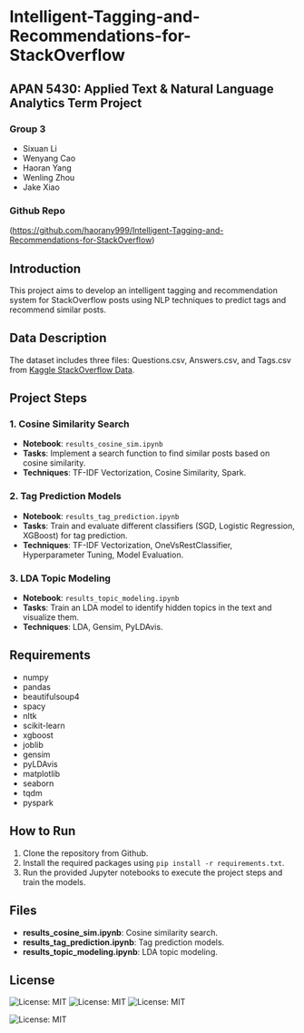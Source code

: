 # Intelligent-Tagging-and-Recommendations-for-StackOverflow

## APAN 5430: Applied Text & Natural Language Analytics Term Project

### Group 3
- Sixuan Li
- Wenyang Cao
- Haoran Yang
- Wenling Zhou
- Jake Xiao

### Github Repo
(https://github.com/haorany999/Intelligent-Tagging-and-Recommendations-for-StackOverflow)

## Introduction
This project aims to develop an intelligent tagging and recommendation system for StackOverflow posts using NLP techniques to predict tags and recommend similar posts.

## Data Description
The dataset includes three files: Questions.csv, Answers.csv, and Tags.csv from [Kaggle StackOverflow Data](https://www.kaggle.com/datasets/stackoverflow/stacksample/data).

## Project Steps

### 1. Cosine Similarity Search
- **Notebook**: `results_cosine_sim.ipynb`
- **Tasks**: Implement a search function to find similar posts based on cosine similarity.
- **Techniques**: TF-IDF Vectorization, Cosine Similarity, Spark.

### 2. Tag Prediction Models
- **Notebook**: `results_tag_prediction.ipynb`
- **Tasks**: Train and evaluate different classifiers (SGD, Logistic Regression, XGBoost) for tag prediction.
- **Techniques**: TF-IDF Vectorization, OneVsRestClassifier, Hyperparameter Tuning, Model Evaluation.

### 3. LDA Topic Modeling
- **Notebook**: `results_topic_modeling.ipynb`
- **Tasks**: Train an LDA model to identify hidden topics in the text and visualize them.
- **Techniques**: LDA, Gensim, PyLDAvis.

## Requirements
- numpy
- pandas
- beautifulsoup4
- spacy
- nltk
- scikit-learn
- xgboost
- joblib
- gensim
- pyLDAvis
- matplotlib
- seaborn
- tqdm
- pyspark

## How to Run
1. Clone the repository from Github.
2. Install the required packages using `pip install -r requirements.txt`.
3. Run the provided Jupyter notebooks to execute the project steps and train the models.

## Files
- **results_cosine_sim.ipynb**: Cosine similarity search.
- **results_tag_prediction.ipynb**: Tag prediction models.
- **results_topic_modeling.ipynb**: LDA topic modeling.

## License

![License: MIT](https://img.shields.io/badge/License-MIT-green.svg?style=plastic)
![License: MIT](https://img.shields.io/badge/License-MIT-green.svg?style=for-the-badge)
![License: MIT](https://img.shields.io/badge/License-MIT-gradient.svg?style=for-the-badge)

![License: MIT](https://img.shields.io/badge/License-MIT-orange.svg?style=for-the-badge)








